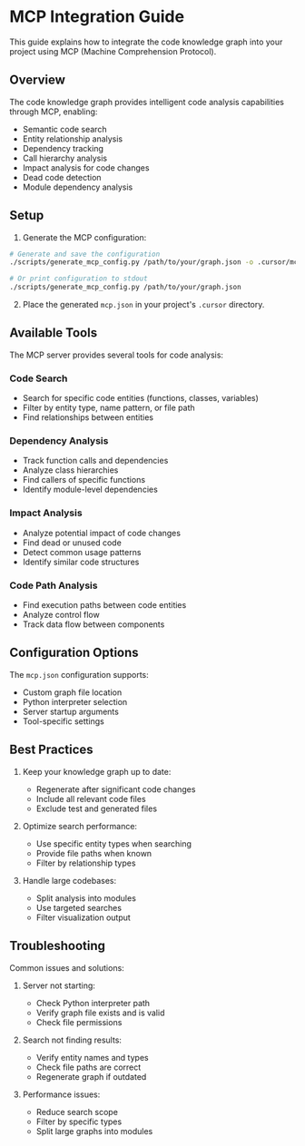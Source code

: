 # MCP Integration Guide

This guide explains how to integrate the code knowledge graph into your project using MCP (Machine Comprehension Protocol).

## Overview

The code knowledge graph provides intelligent code analysis capabilities through MCP, enabling:
- Semantic code search
- Entity relationship analysis
- Dependency tracking
- Call hierarchy analysis
- Impact analysis for code changes
- Dead code detection
- Module dependency analysis

## Setup

1. Generate the MCP configuration:
```bash
# Generate and save the configuration
./scripts/generate_mcp_config.py /path/to/your/graph.json -o .cursor/mcp.json

# Or print configuration to stdout
./scripts/generate_mcp_config.py /path/to/your/graph.json
```

2. Place the generated `mcp.json` in your project's `.cursor` directory.

## Available Tools

The MCP server provides several tools for code analysis:

### Code Search
- Search for specific code entities (functions, classes, variables)
- Filter by entity type, name pattern, or file path
- Find relationships between entities

### Dependency Analysis
- Track function calls and dependencies
- Analyze class hierarchies
- Find callers of specific functions
- Identify module-level dependencies

### Impact Analysis
- Analyze potential impact of code changes
- Find dead or unused code
- Detect common usage patterns
- Identify similar code structures

### Code Path Analysis
- Find execution paths between code entities
- Analyze control flow
- Track data flow between components

## Configuration Options

The `mcp.json` configuration supports:
- Custom graph file location
- Python interpreter selection
- Server startup arguments
- Tool-specific settings

## Best Practices

1. Keep your knowledge graph up to date:
   - Regenerate after significant code changes
   - Include all relevant code files
   - Exclude test and generated files

2. Optimize search performance:
   - Use specific entity types when searching
   - Provide file paths when known
   - Filter by relationship types

3. Handle large codebases:
   - Split analysis into modules
   - Use targeted searches
   - Filter visualization output

## Troubleshooting

Common issues and solutions:
1. Server not starting:
   - Check Python interpreter path
   - Verify graph file exists and is valid
   - Check file permissions

2. Search not finding results:
   - Verify entity names and types
   - Check file paths are correct
   - Regenerate graph if outdated

3. Performance issues:
   - Reduce search scope
   - Filter by specific types
   - Split large graphs into modules 